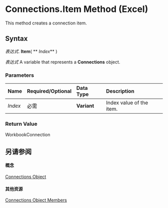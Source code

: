 
# Connections.Item Method (Excel)

This method creates a connection item.


## Syntax

 _表达式_. **Item**( ** _Index_** )

 _表达式_ A variable that represents a **Connections** object.


### Parameters



|**Name**|**Required/Optional**|**Data Type**|**Description**|
|:-----|:-----|:-----|:-----|
| _Index_|必需|**Variant**|Index value of the item.|

### Return Value

WorkbookConnection


## 另请参阅


#### 概念


[Connections Object](3320b1cc-2f9d-805e-e506-27164b38d413.md)
#### 其他资源


[Connections Object Members](http://msdn.microsoft.com/library/f6f7cbb6-4763-443a-56d8-2787cb067b8b%28Office.15%29.aspx)